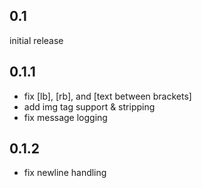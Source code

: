 0.1
----
initial release

0.1.1
----
- fix \[lb], \[rb], and \[text between brackets]
- add img tag support & stripping
- fix message logging

0.1.2
----
- fix newline handling
